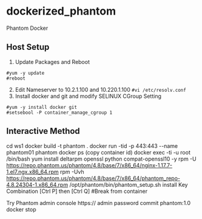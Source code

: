 # dockerized_phantom
Phantom Docker

## Host Setup 
1.  Update Packages and Reboot
```
#yum -y update
#reboot
```
2.  Edit Nameserver to 10.2.1.100 and 10.220.1.100
`#vi /etc/resolv.conf`  
3.  Install docker and git and modify SELINUX CGroup Setting
```
#yum -y install docker git
#setsebool -P container_manage_cgroup 1
```

## Interactive Method

cd ws1
docker build -t phantom .
docker run -tid -p 443:443 --name phantom01 phantom
docker ps (copy container id)
docker exec -ti -u root <containerid> /bin/bash
yum install deltarpm openssl python compat-openssl10 -y
rpm -U https://repo.phantom.us/phantom/4.8/base/7/x86_64/nginx-1.17.7-1.el7.ngx.x86_64.rpm
rpm -Uvh https://repo.phantom.us/phantom/4.8/base/7/x86_64/phantom_repo-4.8.24304-1.x86_64.rpm
/opt/phantom/bin/phantom_setup.sh install
Key Combination [Ctrl P] then [Ctrl Q]     #Break from container

Try Phantom admin console https://<ip>  admin password
commit <containerid> phantom:1.0
docker stop <containterid>
